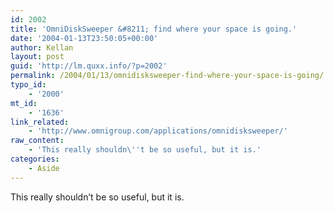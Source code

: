 ```yaml
---
id: 2002
title: 'OmniDiskSweeper &#8211; find where your space is going.'
date: '2004-01-13T23:50:05+00:00'
author: Kellan
layout: post
guid: 'http://lm.quxx.info/?p=2002'
permalink: /2004/01/13/omnidisksweeper-find-where-your-space-is-going/
typo_id:
    - '2000'
mt_id:
    - '1636'
link_related:
    - 'http://www.omnigroup.com/applications/omnidisksweeper/'
raw_content:
    - 'This really shouldn\''t be so useful, but it is.'
categories:
    - Aside
---
```


This really shouldn’t be so useful, but it is.